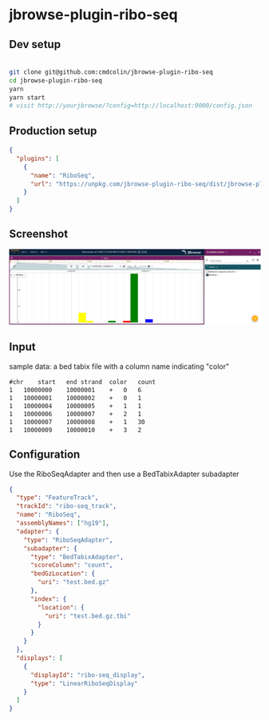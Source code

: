 # jbrowse-plugin-ribo-seq

## Dev setup

```bash

git clone git@github.com:cmdcolin/jbrowse-plugin-ribo-seq
cd jbrowse-plugin-ribo-seq
yarn
yarn start
# visit http://yourjbrowse/?config=http://localhost:9000/config.json

```

## Production setup

```json
{
  "plugins": [
    {
      "name": "RiboSeq",
      "url": "https://unpkg.com/jbrowse-plugin-ribo-seq/dist/jbrowse-plugin-ribo-seq.umd.production.min.js"
    }
  ]
}
```

## Screenshot

![](img/1.png)

## Input

sample data: a bed tabix file with a column name indicating "color"

```
#chr	start	end	strand	color	count
1	10000000	10000001	+	0	6
1	10000001	10000002	+	0	1
1	10000004	10000005	+	1	1
1	10000006	10000007	+	2	1
1	10000007	10000008	+	1	30
1	10000009	10000010	+	3	2
```

## Configuration

Use the RiboSeqAdapter and then use a BedTabixAdapter subadapter

```json
{
  "type": "FeatureTrack",
  "trackId": "ribo-seq_track",
  "name": "RiboSeq",
  "assemblyNames": ["hg19"],
  "adapter": {
    "type": "RiboSeqAdapter",
    "subadapter": {
      "type": "BedTabixAdapter",
      "scoreColumn": "count",
      "bedGzLocation": {
        "uri": "test.bed.gz"
      },
      "index": {
        "location": {
          "uri": "test.bed.gz.tbi"
        }
      }
    }
  },
  "displays": [
    {
      "displayId": "ribo-seq_display",
      "type": "LinearRiboSeqDisplay"
    }
  ]
}
```
